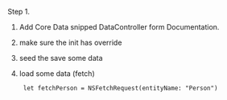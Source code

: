 

Step 1.

1. Add Core Data snipped DataController form Documentation.


2. make sure the init has override

3. seed the save some data

4. load some data (fetch)

        let fetchPerson = NSFetchRequest(entityName: "Person")
